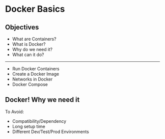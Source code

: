 # Docker Basics

## Objectives

* What are Containers?
* What is Docker?
* Why do we need it?
* What can it do?

--------------------

* Run Docker Containers
* Create a Docker Image
* Networks in Docker
* Docker Compose

## Docker! Why we need it

To Avoid:

* Compatibility/Dependency
* Long setup time
* Different Dev/Test/Prod Environments
